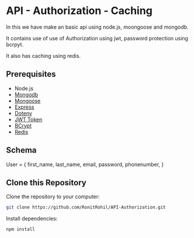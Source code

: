 # API - Authorization - Caching

In this we have make an basic api using node.js, moongoose and mongodb.

It contains use of use of Authorization using jwt, password protection using bcrpyt.

It also has caching using redis.
 

## Prerequisites
- Node.js
- [Mongodb](https://www.npmjs.com/package/mongodb)
- [Mongoose](https://www.npmjs.com/package/mongoose)
- [Express](https://www.npmjs.com/package/express)
- [Dotenv](https://www.npmjs.com/package/dotenv)
- [JWT Token](https://www.npmjs.com/package/jsonwebtoken)
- [BCrypt](https://www.npmjs.com/package/bcryptjs)
- [Redis](https://www.npmjs.com/package/redis) 


## Schema

User = {
    first_name,
    last_name,
    email,
    password,
    phonenumber,
}


## Clone this Repository

Clone the repository to your computer:

```bash
git clone https://github.com/RonitRohil/API-Authorization.git
```

Install dependencies:
```bash
npm install 
```
